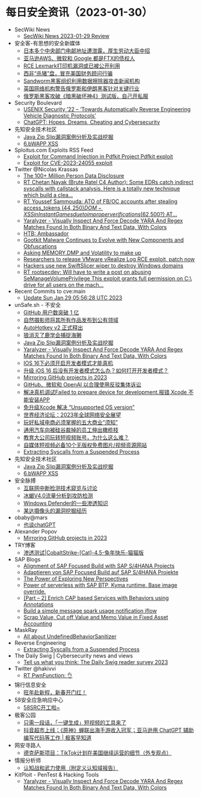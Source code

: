 # 每日安全资讯（2023-01-30）

- SecWiki News
  - [SecWiki News 2023-01-29 Review](http://www.sec-wiki.com/?2023-01-29)
- 安全客-有思想的安全新媒体
  - [日本多个中央部门电邮地址遭泄露，厚生劳动大臣中招](https://www.anquanke.com/post/id/285763)
  - [亚马逊AWS、微软和 Google 都是FTX的债权人](https://www.anquanke.com/post/id/285735)
  - [RCE Lexmark打印机漏洞或已被公开利用](https://www.anquanke.com/post/id/285760)
  - [西非“杀猪”盘，冒充美国财务顾问行骗](https://www.anquanke.com/post/id/285756)
  - [Sandworm黑客组织利用数据擦除器攻击新闻机构](https://www.anquanke.com/post/id/285752)
  - [英国网络机构警告俄罗斯和伊朗黑客针对关键行业](https://www.anquanke.com/post/id/285748)
  - [俄罗斯黑客攻破《暗黑破坏神4》测试版，自己开私服](https://www.anquanke.com/post/id/285724)
- Security Boulevard
  - [USENIX Security ’22 – ‘Towards Automatically Reverse Engineering Vehicle Diagnostic Protocols’](https://securityboulevard.com/2023/01/usenix-security-22-towards-automatically-reverse-engineering-vehicle-diagnostic-protocols/)
  - [ChatGPT: Hopes, Dreams, Cheating and Cybersecurity](https://securityboulevard.com/2023/01/chatgpt-hopes-dreams-cheating-and-cybersecurity/)
- 先知安全技术社区
  - [Java Zip Slip漏洞案例分析及实战挖掘](https://xz.aliyun.com/t/12081)
  - [6.bWAPP XSS](https://xz.aliyun.com/t/12080)
- Sploitus.com Exploits RSS Feed
  - [Exploit for Command Injection in Pdfkit Project Pdfkit exploit](https://sploitus.com/exploit?id=38A6D118-ABAB-59DD-9EA2-5FD83636A6BE&utm_source=rss&utm_medium=rss)
  - [Exploit for CVE-2023-24055 exploit](https://sploitus.com/exploit?id=CA5ECB54-1A68-5CF2-B209-3326ADF51E49&utm_source=rss&utm_medium=rss)
- Twitter @Nicolas Krassas
  - [The 100+ Million Person Data Disclosure](https://twitter.com/Dinosn/status/1619769490249764865)
  - [RT Chetan Nayak (Brute Ratel C4 Author): Some EDRs catch indirect syscalls with callstack analysis. Here is a totally new technique which build a clea...](https://twitter.com/NinjaParanoid/status/1619734139602866176)
  - [RT Youssef Sammouda: ATO of FB/OC accounts after stealing access_tokens ($44,250) DOM-XSS in Instant Games due to improper verifications ($62,500?) AT...](https://twitter.com/samm0uda/status/1619685003478319105)
  - [Yaralyzer - Visually Inspect And Force Decode YARA And Regex Matches Found In Both Binary And Text Data, With Colors](https://twitter.com/Dinosn/status/1619682377361678336)
  - [HTB: Ambassador](https://twitter.com/Dinosn/status/1619595665751040000)
  - [Gootkit Malware Continues to Evolve with New Components and Obfuscations](https://twitter.com/Dinosn/status/1619595286846001154)
  - [Asking MEMORY.DMP and Volatility to make up](https://twitter.com/Dinosn/status/1619536506015875073)
  - [Researchers to release VMware vRealize Log RCE exploit, patch now](https://twitter.com/Dinosn/status/1619536426554757120)
  - [Hackers use new SwiftSlicer wiper to destroy Windows domains](https://twitter.com/Dinosn/status/1619536348872065025)
  - [RT rootsecdev: Will have to write a post on abusing SeManageVolumePrivilege This exploit grants full permission on C:\ drive for all users on the mach...](https://twitter.com/rootsecdev/status/1619522744818745347)
- Recent Commits to cve:main
  - [Update Sun Jan 29 05:56:28 UTC 2023](https://github.com/trickest/cve/commit/ec9c98defcdb8b81e77f8dce963b79d242b29fa4)
- unSafe.sh - 不安全
  - [GitHub 用户数突破 1 亿](https://buaq.net/go-147102.html)
  - [自然摄影师将其所有作品发布到公有领域](https://buaq.net/go-147103.html)
  - [AutoHotkey v2 正式释出](https://buaq.net/go-147085.html)
  - [狼消灭了鹿学会捕捉海獭](https://buaq.net/go-147086.html)
  - [Java Zip Slip漏洞案例分析及实战挖掘](https://buaq.net/go-147076.html)
  - [Yaralyzer - Visually Inspect And Force Decode YARA And Regex Matches Found In Both Binary And Text Data, With Colors](https://buaq.net/go-147070.html)
  - [IOS 16下必须开启开发者模式才能真机](https://buaq.net/go-147071.html)
  - [升级 iOS 16 后没有开发者模式怎么办？如何打开开发者模式？](https://buaq.net/go-147072.html)
  - [Mirroring GitHub projects in 2023](https://buaq.net/go-147093.html)
  - [GitHub、微软和 OpenAI 以合理使用反驳集体诉讼](https://buaq.net/go-147056.html)
  - [解决真机调试Failed to prepare device for development.报错,Xcode 不能安装APP](https://buaq.net/go-147058.html)
  - [免升级Xcode 解决 “Unsupported OS version”](https://buaq.net/go-147059.html)
  - [世界经济论坛：2023年全球网络安全展望](https://buaq.net/go-147055.html)
  - [玩好私域电商必须掌握的五大商业“须知”](https://buaq.net/go-147060.html)
  - [通用汽车向被硅谷裁掉的员工伸出橄榄枝](https://buaq.net/go-147057.html)
  - [教育大公司玩转短视频账号，为什么这么难？](https://buaq.net/go-147061.html)
  - [自媒体短视频必备10个无版权免费图片/视频资源网站](https://buaq.net/go-147062.html)
  - [Extracting Syscalls from a Suspended Process](https://buaq.net/go-147054.html)
- 先知安全技术社区
  - [Java Zip Slip漏洞案例分析及实战挖掘](https://xz.aliyun.com/t/12081)
  - [6.bWAPP XSS](https://xz.aliyun.com/t/12080)
- 安全脉搏
  - [互联网中断检测技术窥览与讨论](https://www.secpulse.com/archives/195112.html)
  - [冰蝎V4.0流量分析到攻防检测](https://www.secpulse.com/archives/195173.html)
  - [Windows Defender的一些渗透知识](https://www.secpulse.com/archives/195152.html)
  - [某达摄像头的漏洞挖掘经历](https://www.secpulse.com/archives/195088.html)
- obaby@mars
  - [也谈chatGPT](https://h4ck.org.cn/2023/01/%e4%b9%9f%e8%b0%88chatgpt/)
- Alexander Popov
  - [Mirroring GitHub projects in 2023](https://a13xp0p0v.github.io/2023/01/29/mirroring-github-projects.html)
- TRY博客
  - [渗透测试|CobaltStrike-[Cat]-4.5-兔年快乐-猫猫版](https://www.nctry.com/2689.html)
- SAP Blogs
  - [Alignment of SAP Focused Build with SAP S/4HANA Projects](https://blogs.sap.com/2023/01/29/alignment-of-sap-focused-build-with-sap-s-4hana-projects/)
  - [Adaptieren von SAP Focused Build auf SAP S/4HANA Projekte](https://blogs.sap.com/2023/01/29/adaptieren-von-sap-focused-build-auf-sap-s-4hana-projekte/)
  - [The Power of Exploring New Perspectives](https://blogs.sap.com/2023/01/29/the-power-of-exploring-new-perspectives/)
  - [Power of serverless with SAP BTP, Kyma runtime. Base image override.](https://blogs.sap.com/2023/01/29/power-of-serverless-with-sap-btp-kyma-runtime.-base-image-override./)
  - [[Part – 2] Enrich CAP based Services with Behaviors using Annotations](https://blogs.sap.com/2023/01/29/part-2-enrich-cap-based-services-with-behaviors-using-annotations/)
  - [Build a simple message spark usage notification iflow](https://blogs.sap.com/2023/01/29/build-a-simple-message-spark-usage-notification-iflow/)
  - [Scrap Value, Cut off Value and Memo Value in Fixed Asset Accounting](https://blogs.sap.com/2023/01/29/scrap-value-cut-off-value-and-memo-value-in-fixed-asset-accounting/)
- MaskRay
  - [All about UndefinedBehaviorSanitizer](https://maskray.me/blog/2023-01-29-all-about-undefined-behavior-sanitizer)
- Reverse Engineering
  - [Extracting Syscalls from a Suspended Process](https://www.reddit.com/r/ReverseEngineering/comments/10o2xzc/extracting_syscalls_from_a_suspended_process/)
- The Daily Swig | Cybersecurity news and views
  - [Tell us what you think: The Daily Swig reader survey 2023](https://portswigger.net/daily-swig/tell-us-what-you-think-the-daily-swig-reader-survey-2023)
- Twitter @hakivvi
  - [RT PwnFunction: 👌](https://twitter.com/PwnFunction/status/1619618521566306305)
- 锦行信息安全
  - [旺年赴新程，新春开门红！](https://mp.weixin.qq.com/s?__biz=MzIxNTQxMjQyNg==&mid=2247491133&idx=1&sn=cdf89a4593cd5ce7f391f454e36c990d&chksm=9799e598a0ee6c8e040a8c20e47cec6953312d1abcfb8b1dfcd1ab5eb1e502427702bf3a469f&scene=58&subscene=0#rd)
- 58安全应急响应中心
  - [58SRC开工啦~](https://mp.weixin.qq.com/s?__biz=MzU4NTMzNjU4Mw==&mid=2247489627&idx=1&sn=910cad610843c5473ceaca7cc4759b40&chksm=fd8d4a33cafac32522ce8dab3a793a7b3bb0c52555d0751a0067ba3b7a70f8cff15ac3437342&scene=58&subscene=0#rd)
- 极客公园
  - [只需一段话，「一键生成」短视频的工具来了](https://mp.weixin.qq.com/s?__biz=MTMwNDMwODQ0MQ==&mid=2652981876&idx=1&sn=555139cd95bed3308d789abaff4178bb&chksm=7e5437c24923bed4cd17b1ff57de32722bde68fc23f1bb215860589e893d7c74940e82236237&scene=58&subscene=0#rd)
  - [抖音超市上线；《原神》蝉联出海手游收入冠军；亚马逊用 ChatGPT 辅助编写代码等工作 | 极客早知道](https://mp.weixin.qq.com/s?__biz=MTMwNDMwODQ0MQ==&mid=2652981852&idx=1&sn=b903f51afb9812d01b37400ba2ecefa7&chksm=7e5437ea4923befc34bc1fcb18d0b7a68a1720bacecec7a0404eb4fba319beeab110b5d1bbee&scene=58&subscene=0#rd)
- 网安寻路人
  - [德克萨斯项目：TikTok计划在美国继续运营的细节（外专观点）](https://mp.weixin.qq.com/s?__biz=MzIxODM0NDU4MQ==&mid=2247498847&idx=1&sn=d8cabd3fc2129c155f8a5bd61fc81082&chksm=97e941b5a09ec8a33a77de7748f3179b1ea0467a3283e33c4df9c8183f50d19450b68b7b0259&scene=58&subscene=0#rd)
- 情报分析师
  - [认知战和武力使用（附定义认知域报告）](https://mp.weixin.qq.com/s?__biz=MzA3Mjc1MTkwOA==&mid=2650524723&idx=1&sn=7d9c284995ab7ff17d2e53a990f0a7a5&chksm=8716e278b0616b6e206cf5bafc545d70732038c70e2ad720b30fde20daf6a702a830a120b0de&scene=58&subscene=0#rd)
- KitPloit - PenTest & Hacking Tools
  - [Yaralyzer - Visually Inspect And Force Decode YARA And Regex Matches Found In Both Binary And Text Data, With Colors](http://www.kitploit.com/2023/01/yaralyzer-visually-inspect-and-force.html)
